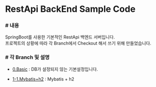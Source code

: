 # RestApi BackEnd Sample Code

### # 내용
SpringBoot를 사용한 기본적인 RestApi 백엔드 서버입니다. <br/>
프로젝트의 상황에 따라 각 Branch에서 Checkout 해서 쓰기 위해 만들었습니다.

### # 각 Branch 및 설명
- [0.Basic](https://github.com/reolinodev/back-boot-setting/tree/0.Basic)
: DB가 설정되지 않는 기본설정입니다.

- [1-1.Mybatis+h2](https://github.com/reolinodev/back-boot-setting/tree/1-1.Mybatis+h2)
: Mybatis + h2 





